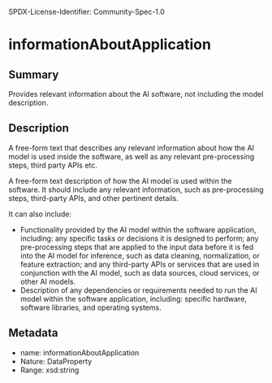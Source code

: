 SPDX-License-Identifier: Community-Spec-1.0

# informationAboutApplication

## Summary

Provides relevant information about the AI software, not including the model description.

## Description

A free-form text that describes any relevant information about
how the AI model is used inside the software, as well as any relevant pre-processing steps, third party APIs etc.

A free-form text description of how the AI model is used within the software. It should include any relevant information, such as pre-processing steps, third-party APIs, and other pertinent details.

It can also include:

- Functionality provided by the AI model within the software application, including: any specific tasks or decisions it is designed to perform; any pre-processing steps that are applied to the input data before it is fed into the AI model for inference, such as data cleaning, normalization, or feature extraction; and any third-party APIs or services that are used in conjunction with the AI model, such as data sources, cloud services, or other AI models.
- Description of any dependencies or requirements needed to run the AI model within the software application, including: specific hardware, software libraries, and operating systems.

## Metadata

- name: informationAboutApplication
- Nature: DataProperty
- Range: xsd:string
